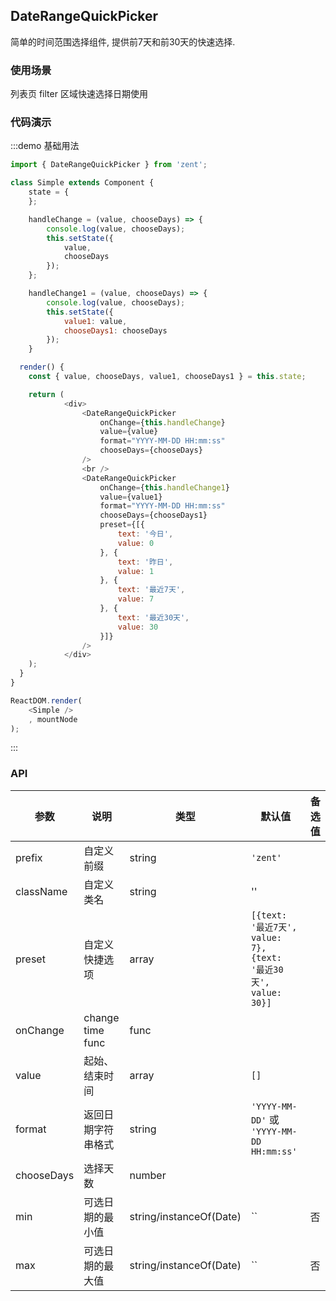 ## DateRangeQuickPicker

简单的时间范围选择组件, 提供前7天和前30天的快速选择.

### 使用场景

列表页 filter 区域快速选择日期使用

### 代码演示

:::demo 基础用法
```js
import { DateRangeQuickPicker } from 'zent';

class Simple extends Component {
	state = {
	};

	handleChange = (value, chooseDays) => {
		console.log(value, chooseDays);
		this.setState({
			value,
			chooseDays
		});
	};

	handleChange1 = (value, chooseDays) => {
		console.log(value, chooseDays);
		this.setState({
			value1: value,
			chooseDays1: chooseDays
		});
	}

  render() {
    const { value, chooseDays, value1, chooseDays1 } = this.state;

    return (
			<div>
				<DateRangeQuickPicker
					onChange={this.handleChange}
					value={value}
					format="YYYY-MM-DD HH:mm:ss"
					chooseDays={chooseDays}
				/>
				<br />
				<DateRangeQuickPicker
					onChange={this.handleChange1}
					value={value1}
					format="YYYY-MM-DD HH:mm:ss"
					chooseDays={chooseDays1}
					preset={[{
						text: '今日',
						value: 0
					}, {
						text: '昨日',
						value: 1
					}, {
						text: '最近7天',
						value: 7
					}, {
						text: '最近30天',
						value: 30
					}]}
				/>
			</div>
    );
  }
}

ReactDOM.render(
	<Simple />
	, mountNode
);

```
:::


### API

| 参数            | 说明               | 类型             | 默认值      | 备选值     |
|------          |------              |------            |--------    |--------   |
| prefix         | 自定义前缀           | string          | `'zent'`    |           |
| className      | 自定义类名          | string            |   ''      |              |
| preset         | 自定义快捷选项      | array             | `[{text: '最近7天', value: 7}, {text: '最近30天', value: 30}]`    |           |
| onChange       | change time func  | func             |         |              |
| value          | 起始、结束时间       | array           |   `[]`        |             |
| format         | 返回日期字符串格式   |  string          |   `'YYYY-MM-DD'` 或 `'YYYY-MM-DD HH:mm:ss'`   |           |
| chooseDays     | 选择天数           |  number          |               |         |
| min            | 可选日期的最小值    | string/instanceOf(Date)  | ``   | 否    |
| max            | 可选日期的最大值    | string/instanceOf(Date)  | ``    | 否    |
